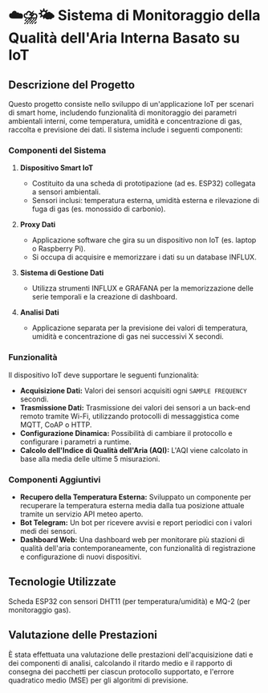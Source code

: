 # ☁️⛈️🌤️ Sistema di Monitoraggio della Qualità dell'Aria Interna Basato su IoT

## Descrizione del Progetto

Questo progetto consiste nello sviluppo di un'applicazione IoT per scenari di smart home, includendo funzionalità di monitoraggio dei parametri ambientali interni, come temperatura, umidità e concentrazione di gas, raccolta e previsione dei dati. Il sistema include i seguenti componenti:

### Componenti del Sistema

1. **Dispositivo Smart IoT**
   - Costituito da una scheda di prototipazione (ad es. ESP32) collegata a sensori ambientali.
   - Sensori inclusi: temperatura esterna, umidità esterna e rilevazione di fuga di gas (es. monossido di carbonio).

2. **Proxy Dati**
   - Applicazione software che gira su un dispositivo non IoT (es. laptop o Raspberry Pi).
   - Si occupa di acquisire e memorizzare i dati su un database INFLUX.

3. **Sistema di Gestione Dati**
   - Utilizza strumenti INFLUX e GRAFANA per la memorizzazione delle serie temporali e la creazione di dashboard.

4. **Analisi Dati**
   - Applicazione separata per la previsione dei valori di temperatura, umidità e concentrazione di gas nei successivi X secondi.

### Funzionalità

Il dispositivo IoT deve supportare le seguenti funzionalità:

- **Acquisizione Dati:** Valori dei sensori acquisiti ogni `SAMPLE FREQUENCY` secondi.
- **Trasmissione Dati:** Trasmissione dei valori dei sensori a un back-end remoto tramite Wi-Fi, utilizzando protocolli di messaggistica come MQTT, CoAP o HTTP.
- **Configurazione Dinamica:** Possibilità di cambiare il protocollo e configurare i parametri a runtime.
- **Calcolo dell'Indice di Qualità dell'Aria (AQI):** L'AQI viene calcolato in base alla media delle ultime 5 misurazioni.

### Componenti Aggiuntivi

- **Recupero della Temperatura Esterna:** Sviluppato un componente per recuperare la temperatura esterna media dalla tua posizione attuale tramite un servizio API meteo aperto.
- **Bot Telegram:** Un bot per ricevere avvisi e report periodici con i valori medi dei sensori.
- **Dashboard Web:** Una dashboard web per monitorare più stazioni di qualità dell'aria contemporaneamente, con funzionalità di registrazione e configurazione di nuovi dispositivi.

## Tecnologie Utilizzate

Scheda ESP32 con sensori DHT11 (per temperatura/umidità) e MQ-2 (per monitoraggio gas).

## Valutazione delle Prestazioni

È stata effettuata una valutazione delle prestazioni dell'acquisizione dati e dei componenti di analisi, calcolando il ritardo medio e il rapporto di consegna dei pacchetti per ciascun protocollo supportato, e l'errore quadratico medio (MSE) per gli algoritmi di previsione.
